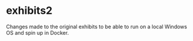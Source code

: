 # exhibits2
Changes made to the original exhibits to be able to run on a local Windows OS and spin up in Docker.
